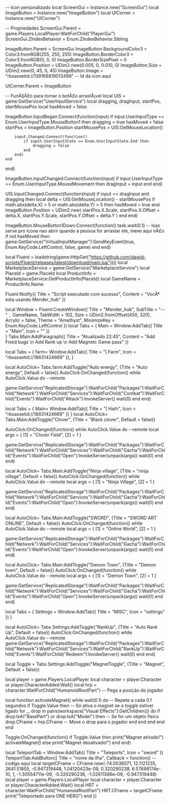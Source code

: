 -- Icon personalizado
local ScreenGui = Instance.new("ScreenGui")
local ImageButton = Instance.new("ImageButton")
local UICorner = Instance.new("UICorner")

-- Propriedades
ScreenGui.Parent = game.Players.LocalPlayer:WaitForChild("PlayerGui")
ScreenGui.ZIndexBehavior = Enum.ZIndexBehavior.Sibling

ImageButton.Parent = ScreenGui
ImageButton.BackgroundColor3 = Color3.fromRGB(255, 255, 255)
ImageButton.BorderColor3 = Color3.fromRGB(0, 0, 0)
ImageButton.BorderSizePixel = 0
ImageButton.Position = UDim2.new(0.005, 0, 0.010, 0)
ImageButton.Size = UDim2.new(0, 45, 0, 45)
ImageButton.Image = "rbxassetid://139166819013498" -- Id da icon aqui

UICorner.Parent = ImageButton

-- FunÃ§Ã£o para tornar o botÃ£o arrastÃ¡vel
local UIS = game:GetService("UserInputService")
local dragging, dragInput, startPos, startMousePos
local hasMoved = false

ImageButton.InputBegan:Connect(function(input)
    if input.UserInputType == Enum.UserInputType.MouseButton1 then
        dragging = true
        hasMoved = false
        startPos = ImageButton.Position
        startMousePos = UIS:GetMouseLocation()

        input.Changed:Connect(function()
            if input.UserInputState == Enum.UserInputState.End then
                dragging = false
            end
        end)
    end
end)

ImageButton.InputChanged:Connect(function(input)
    if input.UserInputType == Enum.UserInputType.MouseMovement then
        dragInput = input
    end
end)

UIS.InputChanged:Connect(function(input)
    if input == dragInput and dragging then
        local delta = UIS:GetMouseLocation() - startMousePos
        if math.abs(delta.X) > 5 or math.abs(delta.Y) > 5 then 
            hasMoved = true
        end
        ImageButton.Position = UDim2.new(
            startPos.X.Scale, startPos.X.Offset + delta.X,
            startPos.Y.Scale, startPos.Y.Offset + delta.Y
        )
    end
end)

ImageButton.MouseButton1Down:Connect(function()
    task.wait(0.1) -- Isso serve pro icone nao abrir quando a pessoa for arrastar ele, mexe aqui nÃ£o
    if not hasMoved then
        game:GetService("VirtualInputManager"):SendKeyEvent(true, Enum.KeyCode.LeftControl, false, game)
    end
end)

local Fluent = loadstring(game:HttpGet("https://github.com/dawid-scripts/Fluent/releases/latest/download/main.lua"))()
local MarketplaceService = game:GetService("MarketplaceService")
local PlaceId = game.PlaceId
local ProductInfo = MarketplaceService:GetProductInfo(PlaceId)
local GameName = ProductInfo.Name

Fluent:Notify({ Title = "Script executado com sucesso", Content = "VocÃª esta usando Mender_hub" })

local Window = Fluent:CreateWindow({
    Title = "Mender_hub",
    SubTitle = "-- " .. GameName,
    TabWidth = 102,
    Size = UDim2.fromOffset(450, 320),
    Acrylic = false,
    Theme = "Amethyst",
    MinimizeKey = Enum.KeyCode.LeftControl
})
local Tabs = {
    Main = Window:AddTab({ Title = "Main", Icon = "" })    
}
Tabs.Main:AddParagraph({
        Title = "Atualizado 22:45",
        Content = "Add Fixed bugs \n Add Rank up \n Add Magnetc Game pass"
    })

local Tabs = {
    farm= Window:AddTab({ Title = "| Farm", Icon = "rbxassetid://18831424669" }),
     }
     
local AutoClick= Tabs.farm:AddToggle("Auto energy", {Title = "Auto energy", Default = false})
AutoClick:OnChanged(function()
    while AutoClick.Value do
    --remote
    
game:GetService("ReplicatedStorage"):WaitForChild("Packages"):WaitForChild("Network"):WaitForChild("Services"):WaitForChild("Combat"):WaitForChild("Events"):WaitForChild("Attack"):InvokeServer()
            wait(0)
           end
        end)

local Tabs = {
    Main= Window:AddTab({ Title = "| Hath", Icon = "rbxassetid://18831424669" })
}
local AutoClick= Tabs.Main:AddToggle("Clover", {Title = "Black clover", Default = false})

AutoClick:OnChanged(function()
    while AutoClick.Value do
--remote
local args = {
    [1] = "Clover Field",
    [2] = 1
}

game:GetService("ReplicatedStorage"):WaitForChild("Packages"):WaitForChild("Network"):WaitForChild("Services"):WaitForChild("Gacha"):WaitForChild("Events"):WaitForChild("Open"):InvokeServer(unpack(args))
        wait(0)
    end
end)


local AutoClick= Tabs.Main:AddToggle("Ninja village", {Title = "ninja village", Default = false})
AutoClick:OnChanged(function()
    while AutoClick.Value do
--remote
local args = {
    [1] = "Ninja Village",
    [2] = 1
}

game:GetService("ReplicatedStorage"):WaitForChild("Packages"):WaitForChild("Network"):WaitForChild("Services"):WaitForChild("Gacha"):WaitForChild("Events"):WaitForChild("Open"):InvokeServer(unpack(args))
        wait(0)
    end
end)

local AutoClick= Tabs.Main:AddToggle("SWORD", {Title = "SWORD ART ONLINE", Default = false})
AutoClick:OnChanged(function()
    while AutoClick.Value do
--remote
local args = {
    [1] = "Online World",
    [2] = 1
}

game:GetService("ReplicatedStorage"):WaitForChild("Packages"):WaitForChild("Network"):WaitForChild("Services"):WaitForChild("Gacha"):WaitForChild("Events"):WaitForChild("Open"):InvokeServer(unpack(args))
        wait(0)
    end
end)

local AutoClick= Tabs.Main:AddToggle("Demon Town", {Title = "Demon town", Default = false})
AutoClick:OnChanged(function()
    while AutoClick.Value do
--remote
local args = {
    [1] = "Demon Town",
    [2] = 1
}

game:GetService("ReplicatedStorage"):WaitForChild("Packages"):WaitForChild("Network"):WaitForChild("Services"):WaitForChild("Gacha"):WaitForChild("Events"):WaitForChild("Open"):InvokeServer(unpack(args))
        wait(0)
    end
end)

local Tabs = { 
   Settings = Window:AddTab({ Title = "MISC", Icon = "settings" })
}

local AutoClick= Tabs.Settings:AddToggle("RankUp", {Title = "Auto Rank Up", Default = false})
AutoClick:OnChanged(function()
    while AutoClick.Value do
--remote
game:GetService("ReplicatedStorage"):WaitForChild("Packages"):WaitForChild("Network"):WaitForChild("Services"):WaitForChild("RankUp"):WaitForChild("Events"):WaitForChild("Redeem"):InvokeServer()
        wait(0)
    end
end)


local Toggle = Tabs.Settings:AddToggle("MagnetToggle", {Title = "Magnet", Default = false})

local player = game.Players.LocalPlayer
local character = player.Character or player.CharacterAdded:Wait()
local hrp = character:WaitForChild("HumanoidRootPart") -- Pega a posição do jogador

local function activateMagnet()
    while wait(0.1) do -- Repete a cada 0.1 segundos
        if Toggle.Value then -- Só ativa o magnet se o toggle estiver ligado
            for _, drop in pairs(workspace["Visual Effects"]:GetChildren()) do
                if drop:IsA("BasePart") or drop:IsA("Model") then -- Se for um objeto físico
                    drop.CFrame = hrp.CFrame -- Move o drop para o jogador
                end
            end
        end
    end
end

Toggle:OnChanged(function()
    if Toggle.Value then
        print("Magnet ativado!")
        activateMagnet()
    else
        print("Magnet desativado!")
    end
end)


local TeleportTab = Window:AddTab({ Title = "Teleports", Icon = "sword" })
TeleportTab:AddButton({
    Title = "nome da ilha",
    Callback = function()
        --codigo aqui
        local targetCFrame = CFrame.new(-74.0038071, 12.1121235, 2641.51855, -0.947319448, 1.04120423e-09, 0.320290238, 6.57698174e-10, 1, -1.30554711e-09, -0.320290238, -1.02611586e-09, -0.947319448)
        local player = game.Players.LocalPlayer
        local character = player.Character or player.CharacterAdded:Wait()
        local HRT = character:WaitForChild("HumanoidRootPart")
        HRT.CFrame = targetCFrame
        print("Teleportado para ONE HERO")
    end
})


